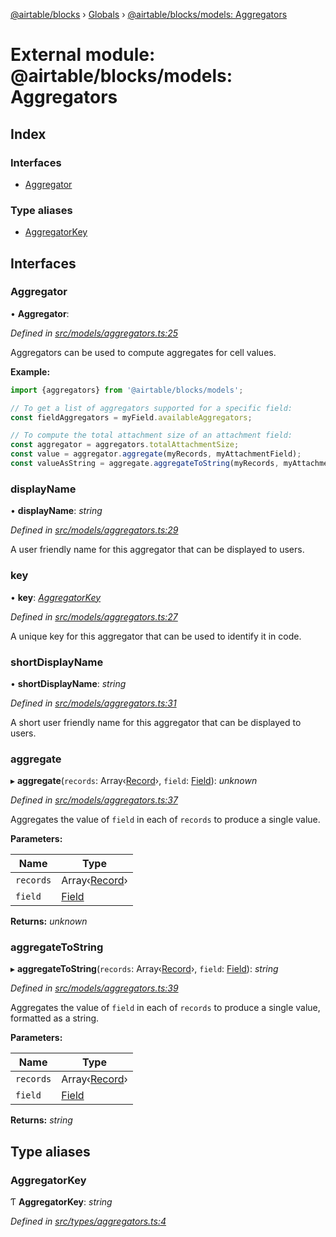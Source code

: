 [@airtable/blocks](../README.md) › [Globals](../globals.md) ›
[@airtable/blocks/models: Aggregators](_airtable_blocks_models__aggregators.md)

# External module: @airtable/blocks/models: Aggregators

## Index

### Interfaces

-   [Aggregator](_airtable_blocks_models__aggregators.md#aggregator)

### Type aliases

-   [AggregatorKey](_airtable_blocks_models__aggregators.md#aggregatorkey)

## Interfaces

### Aggregator

• **Aggregator**:

_Defined in
[src/models/aggregators.ts:25](https://github.com/airtable/blocks/blob/@airtable/blocks@0.0.36/packages/sdk/src/models/aggregators.ts#L25)_

Aggregators can be used to compute aggregates for cell values.

**Example:**

```js
import {aggregators} from '@airtable/blocks/models';

// To get a list of aggregators supported for a specific field:
const fieldAggregators = myField.availableAggregators;

// To compute the total attachment size of an attachment field:
const aggregator = aggregators.totalAttachmentSize;
const value = aggregator.aggregate(myRecords, myAttachmentField);
const valueAsString = aggregate.aggregateToString(myRecords, myAttachmentField);
```

### displayName

• **displayName**: _string_

_Defined in
[src/models/aggregators.ts:29](https://github.com/airtable/blocks/blob/@airtable/blocks@0.0.36/packages/sdk/src/models/aggregators.ts#L29)_

A user friendly name for this aggregator that can be displayed to users.

### key

• **key**: _[AggregatorKey](_airtable_blocks_models__aggregators.md#aggregatorkey)_

_Defined in
[src/models/aggregators.ts:27](https://github.com/airtable/blocks/blob/@airtable/blocks@0.0.36/packages/sdk/src/models/aggregators.ts#L27)_

A unique key for this aggregator that can be used to identify it in code.

### shortDisplayName

• **shortDisplayName**: _string_

_Defined in
[src/models/aggregators.ts:31](https://github.com/airtable/blocks/blob/@airtable/blocks@0.0.36/packages/sdk/src/models/aggregators.ts#L31)_

A short user friendly name for this aggregator that can be displayed to users.

### aggregate

▸ **aggregate**(`records`: Array‹[Record](_airtable_blocks_models__record.md#record)›, `field`:
[Field](_airtable_blocks_models__field.md#field)): _unknown_

_Defined in
[src/models/aggregators.ts:37](https://github.com/airtable/blocks/blob/@airtable/blocks@0.0.36/packages/sdk/src/models/aggregators.ts#L37)_

Aggregates the value of `field` in each of `records` to produce a single value.

**Parameters:**

| Name      | Type                                                       |
| --------- | ---------------------------------------------------------- |
| `records` | Array‹[Record](_airtable_blocks_models__record.md#record)› |
| `field`   | [Field](_airtable_blocks_models__field.md#field)           |

**Returns:** _unknown_

### aggregateToString

▸ **aggregateToString**(`records`: Array‹[Record](_airtable_blocks_models__record.md#record)›,
`field`: [Field](_airtable_blocks_models__field.md#field)): _string_

_Defined in
[src/models/aggregators.ts:39](https://github.com/airtable/blocks/blob/@airtable/blocks@0.0.36/packages/sdk/src/models/aggregators.ts#L39)_

Aggregates the value of `field` in each of `records` to produce a single value, formatted as a
string.

**Parameters:**

| Name      | Type                                                       |
| --------- | ---------------------------------------------------------- |
| `records` | Array‹[Record](_airtable_blocks_models__record.md#record)› |
| `field`   | [Field](_airtable_blocks_models__field.md#field)           |

**Returns:** _string_

## Type aliases

### AggregatorKey

Ƭ **AggregatorKey**: _string_

_Defined in
[src/types/aggregators.ts:4](https://github.com/airtable/blocks/blob/@airtable/blocks@0.0.36/packages/sdk/src/types/aggregators.ts#L4)_
